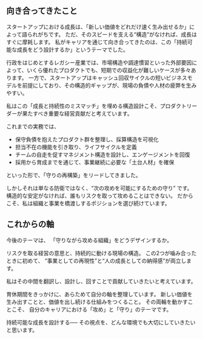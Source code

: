 ## 向き合ってきたこと
スタートアップにおける成長は、「新しい価値をどれだけ速く生み出せるか」によって語られがちです。
ただ、そのスピードを支える“構造”がなければ、成長はすぐに摩耗します。
私がキャリアを通じて向き合ってきたのは、この「持続可能な成長をどう設計するか」というテーマでした。

行政をはじめとするレガシー産業では、市場構造や調達慣習といった外部要因によって、いくら優れたプロダクトでも、短期での収益化が難しいケースが多々あります。
一方で、スタートアップはキャッシュ回収サイクルの短いビジネスモデルを前提にしており、その構造的ギャップが、現場の負債や人材の疲弊を生みやすい。

私はこの「成長と持続性のミスマッチ」を埋める構造設計こそ、プロダクトリーダーが果たすべき重要な経営貢献だと考えています。


これまでの実務では、

 - 保守負債を抱えたプロダクト群を整理し、採算構造を可視化
 - 担当不在の機能を引き取り、ライフサイクルを定義
 - チームの自走を促すマネジメント構造を設計し、エンゲージメントを回復
 - 採用から育成までを通じて、事業継続に必要な「土台人材」を確保

といった形で、「守りの再構築」をリードしてきました。

しかしそれは単なる防衛ではなく、“次の攻めを可能にするための守り” です。
構造的な安定がなければ、誰もリスクを取って攻めることはできない。
だからこそ、私は組織と事業を橋渡しするポジションを選び続けています。

## これからの軸
今後のテーマは、
「守りながら攻める組織」をどうデザインするか。

リスクを取る経営の意思と、持続的に動ける現場の構造。
この2つが噛み合ったときに初めて、
“事業としての再現性”と“人の成長としての納得感”が両立します。

私はその中間を翻訳し、設計し、回すことで貢献していきたいと考えています。


育休期間をきっかけに、あらためて自分の軸を整理しています。
新しい価値を生み出すことと、価値を出し続ける仕組みをつくること。
その両輪を動かすことこそ、
自分のキャリアにおける「攻め」と「守り」のテーマです。

持続可能な成長を設計する──
その視点を、どんな環境でも大切にしていきたいと思います。

